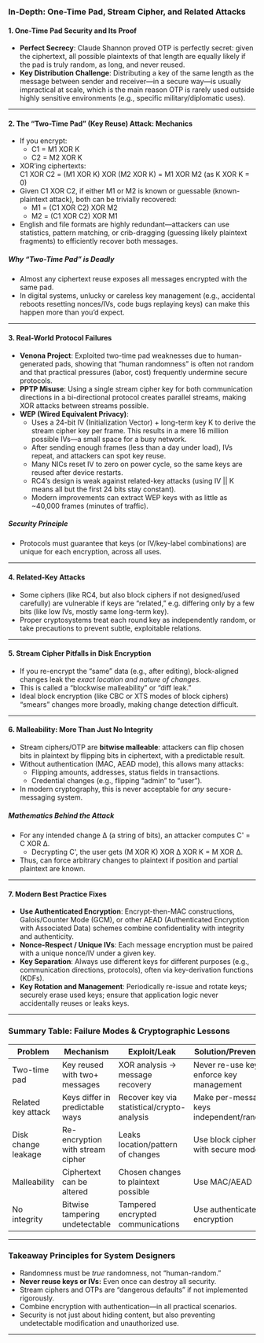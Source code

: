 

### **In-Depth: One-Time Pad, Stream Cipher, and Related Attacks**

#### **1. One-Time Pad Security and Its Proof**
- **Perfect Secrecy**: Claude Shannon proved OTP is perfectly secret: given the ciphertext, all possible plaintexts of that length are equally likely if the pad is truly random, as long, and never reused.
- **Key Distribution Challenge**: Distributing a key of the same length as the message between sender and receiver—in a secure way—is usually impractical at scale, which is the main reason OTP is rarely used outside highly sensitive environments (e.g., specific military/diplomatic uses).

---

#### **2. The “Two-Time Pad” (Key Reuse) Attack: Mechanics**
- If you encrypt:
  - C1 = M1 XOR K
  - C2 = M2 XOR K
- XOR’ing ciphertexts:  
  C1 XOR C2 = (M1 XOR K) XOR (M2 XOR K) = M1 XOR M2 (as K XOR K = 0)
- Given C1 XOR C2, if either M1 or M2 is known or guessable (known-plaintext attack), both can be trivially recovered:
  - M1 = (C1 XOR C2) XOR M2
  - M2 = (C1 XOR C2) XOR M1
- English and file formats are highly redundant—attackers can use statistics, pattern matching, or crib-dragging (guessing likely plaintext fragments) to efficiently recover both messages.

##### **Why “Two-Time Pad” is Deadly**
- Almost any ciphertext reuse exposes all messages encrypted with the same pad. 
- In digital systems, unlucky or careless key management (e.g., accidental reboots resetting nonces/IVs, code bugs replaying keys) can make this happen more than you’d expect.

---

#### **3. Real-World Protocol Failures**
- **Venona Project**: Exploited two-time pad weaknesses due to human-generated pads, showing that “human randomness” is often not random and that practical pressures (labor, cost) frequently undermine secure protocols.
- **PPTP Misuse**: Using a single stream cipher key for both communication directions in a bi-directional protocol creates parallel streams, making XOR attacks between streams possible.
- **WEP (Wired Equivalent Privacy)**:
  - Uses a 24-bit IV (Initialization Vector) + long-term key K to derive the stream cipher key per frame. This results in a mere 16 million possible IVs—a small space for a busy network.
  - After sending enough frames (less than a day under load), IVs repeat, and attackers can spot key reuse.
  - Many NICs reset IV to zero on power cycle, so the same keys are reused after device restarts.
  - RC4’s design is weak against related-key attacks (using IV || K means all but the first 24 bits stay constant).
  - Modern improvements can extract WEP keys with as little as ~40,000 frames (minutes of traffic).

##### **Security Principle**
- Protocols must guarantee that keys (or IV/key-label combinations) are unique for each encryption, across all uses.

---

#### **4. Related-Key Attacks**
- Some ciphers (like RC4, but also block ciphers if not designed/used carefully) are vulnerable if keys are “related,” e.g. differing only by a few bits (like low IVs, mostly same long-term key).
- Proper cryptosystems treat each round key as independently random, or take precautions to prevent subtle, exploitable relations.

---

#### **5. Stream Cipher Pitfalls in Disk Encryption**
- If you re-encrypt the “same” data (e.g., after editing), block-aligned changes leak the *exact location and nature of changes*.
- This is called a “blockwise malleability” or “diff leak.”
- Ideal block encryption (like CBC or XTS modes of block ciphers) “smears” changes more broadly, making change detection difficult.

---

#### **6. Malleability: More Than Just No Integrity**
- Stream ciphers/OTP are **bitwise malleable**: attackers can flip chosen bits in plaintext by flipping bits in ciphertext, with a predictable result.
- Without authentication (MAC, AEAD mode), this allows many attacks:
  - Flipping amounts, addresses, status fields in transactions.
  - Credential changes (e.g., flipping “admin” to “user”).
- In modern cryptography, this is never acceptable for *any* secure-messaging system.

##### **Mathematics Behind the Attack**
- For any intended change Δ (a string of bits), an attacker computes C' = C XOR Δ.
  - Decrypting C', the user gets (M XOR K) XOR Δ XOR K = M XOR Δ.
- Thus, can force arbitrary changes to plaintext if position and partial plaintext are known.

---

#### **7. Modern Best Practice Fixes**
- **Use Authenticated Encryption**: Encrypt-then-MAC constructions, Galois/Counter Mode (GCM), or other AEAD (Authenticated Encryption with Associated Data) schemes combine confidentiality with integrity and authenticity.
- **Nonce-Respect / Unique IVs**: Each message encryption must be paired with a unique nonce/IV under a given key.
- **Key Separation**: Always use different keys for different purposes (e.g., communication directions, protocols), often via key-derivation functions (KDFs).
- **Key Rotation and Management**: Periodically re-issue and rotate keys; securely erase used keys; ensure that application logic never accidentally reuses or leaks keys.

---

### **Summary Table: Failure Modes & Cryptographic Lessons**

| Problem              | Mechanism                           | Exploit/Leak                         | Solution/Prevention               |
|----------------------|-------------------------------------|--------------------------------------|-----------------------------------|
| Two-time pad         | Key reused with two+ messages       | XOR analysis → message recovery      | Never re-use key/IV, enforce key management     |
| Related key attack   | Keys differ in predictable ways     | Recover key via statistical/crypto-analysis | Make per-message keys independent/random |
| Disk change leakage  | Re-encryption with stream cipher    | Leaks location/pattern of changes    | Use block ciphers with secure modes|
| Malleability         | Ciphertext can be altered           | Chosen changes to plaintext possible | Use MAC/AEAD                      |
| No integrity         | Bitwise tampering undetectable      | Tampered encrypted communications    | Use authenticated encryption      |

---

### **Takeaway Principles for System Designers**
- Randomness must be *true* randomness, not “human-random.”
- **Never reuse keys or IVs:** Even once can destroy all security.
- Stream ciphers and OTPs are “dangerous defaults” if not implemented rigorously.
- Combine encryption with authentication—in all practical scenarios.
- Security is not just about hiding content, but also preventing undetectable modification and unauthorized use.

---

